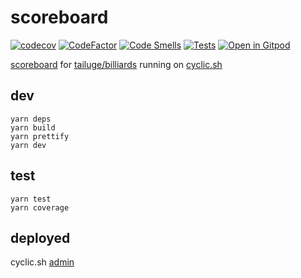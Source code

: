 # scoreboard

[![codecov](https://codecov.io/gh/tailuge/scoreboard/graph/badge.svg?token=70UENFYO7P)](https://codecov.io/gh/tailuge/scoreboard)
[![CodeFactor](https://www.codefactor.io/repository/github/tailuge/scoreboard/badge)](https://www.codefactor.io/repository/github/tailuge/scoreboard)
[![Code Smells](https://sonarcloud.io/api/project_badges/measure?project=tailuge_scoreboard&metric=code_smells)](https://sonarcloud.io/summary/new_code?id=tailuge_scoreboard)
[![Tests](https://github.com/tailuge/scoreboard/actions/workflows/main.yml/badge.svg)](https://github.com/tailuge/scoreboard/actions/workflows/main.yml)
[![Open in Gitpod](https://img.shields.io/badge/Gitpod-Open%20in%20Gitpod-%230092CF.svg)](https://gitpod.io/#https://github.com/tailuge/scoreboard)

[scoreboard](https://tailuge-billiards.cyclic.app/) for [tailuge/billiards](https://github.com/tailuge/billiards) running on [cyclic.sh](https://app.cyclic.sh/#/app/tailuge-scoreboard/overview)

## dev

```shell
yarn deps
yarn build
yarn prettify
yarn dev
```

## test

```shell
yarn test
yarn coverage
```

## deployed

cyclic.sh [admin](https://app.cyclic.sh/#/app/tailuge-scoreboard/overview)
